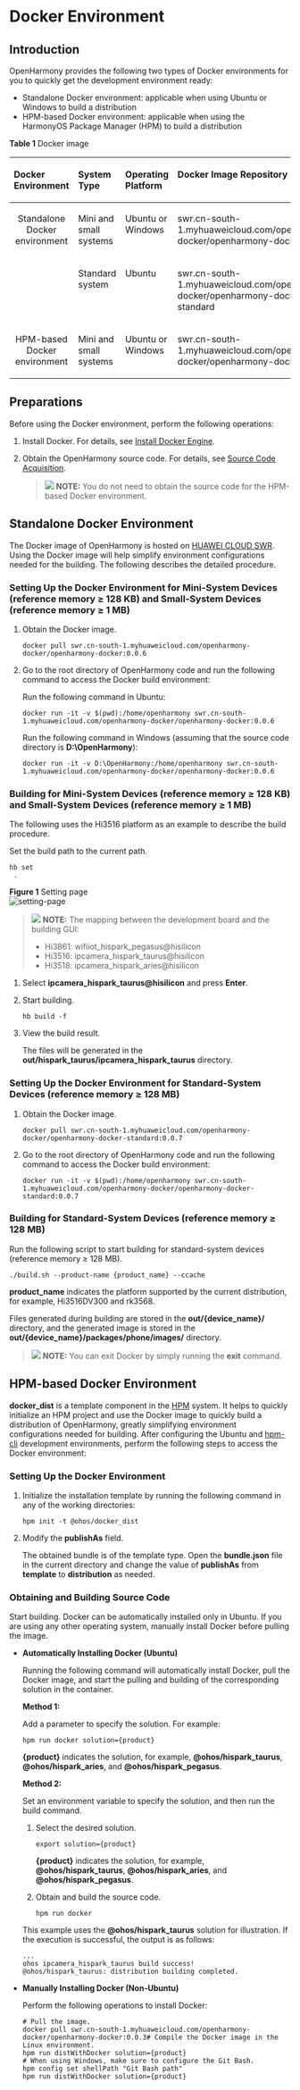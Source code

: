 # Docker Environment<a name="EN-US_TOPIC_0000001055701144"></a>

## Introduction<a name="section107932281315"></a>

OpenHarmony provides the following two types of Docker environments for you to quickly get the development environment ready:

-   Standalone Docker environment: applicable when using Ubuntu or Windows to build a distribution
-   HPM-based Docker environment: applicable when using the HarmonyOS Package Manager \(HPM\) to build a distribution

**Table  1**  Docker image

<a name="table11986917191214"></a>
<table><thead align="left"><tr id="row149861417121215"><th class="cellrowborder" valign="top" width="15.831583158315832%" id="mcps1.2.6.1.1"><p id="p798611714124"><a name="p798611714124"></a><a name="p798611714124"></a>Docker Environment</p>
</th>
<th class="cellrowborder" valign="top" width="13.97139713971397%" id="mcps1.2.6.1.2"><p id="p1698661751219"><a name="p1698661751219"></a><a name="p1698661751219"></a>System Type</p>
</th>
<th class="cellrowborder" valign="top" width="18.61186118611861%" id="mcps1.2.6.1.3"><p id="p1798671761217"><a name="p1798671761217"></a><a name="p1798671761217"></a>Operating Platform</p>
</th>
<th class="cellrowborder" valign="top" width="35.8935893589359%" id="mcps1.2.6.1.4"><p id="p20526205414295"><a name="p20526205414295"></a><a name="p20526205414295"></a>Docker Image Repository</p>
</th>
<th class="cellrowborder" valign="top" width="15.69156915691569%" id="mcps1.2.6.1.5"><p id="p1833001309"><a name="p1833001309"></a><a name="p1833001309"></a>Tag</p>
</th>
</tr>
</thead>
<tbody><tr id="row1798661751216"><td class="cellrowborder" rowspan="2" align="center" valign="top" width="15.831583158315832%" headers="mcps1.2.6.1.1 "><p id="p1898631791213"><a name="p1898631791213"></a><a name="p1898631791213"></a>Standalone Docker environment</p>
</td>
<td class="cellrowborder" valign="top" width="13.97139713971397%" headers="mcps1.2.6.1.2 "><p id="p1598617177128"><a name="p1598617177128"></a><a name="p1598617177128"></a>Mini and small systems</p>
</td>
<td class="cellrowborder" valign="top" width="18.61186118611861%" headers="mcps1.2.6.1.3 "><p id="p898614178122"><a name="p898614178122"></a><a name="p898614178122"></a>Ubuntu or Windows</p>
</td>
<td class="cellrowborder" valign="top" width="35.8935893589359%" headers="mcps1.2.6.1.4 "><p id="p12667431305"><a name="p12667431305"></a><a name="p12667431305"></a>swr.cn-south-1.myhuaweicloud.com/openharmony-docker/openharmony-docker</p>
</td>
<td class="cellrowborder" valign="top" width="15.69156915691569%" headers="mcps1.2.6.1.5 "><p id="p143320173017"><a name="p143320173017"></a><a name="p143320173017"></a>0.0.6</p>
</td>
</tr>
<tr id="row998612174129"><td class="cellrowborder" valign="top" headers="mcps1.2.6.1.1 "><p id="p1998617172126"><a name="p1998617172126"></a><a name="p1998617172126"></a>Standard system</p>
</td>
<td class="cellrowborder" valign="top" headers="mcps1.2.6.1.2 "><p id="p1598641741215"><a name="p1598641741215"></a><a name="p1598641741215"></a>Ubuntu</p>
</td>
<td class="cellrowborder" valign="top" headers="mcps1.2.6.1.3 "><p id="p552616549297"><a name="p552616549297"></a><a name="p552616549297"></a>swr.cn-south-1.myhuaweicloud.com/openharmony-docker/openharmony-docker-standard</p>
</td>
<td class="cellrowborder" valign="top" headers="mcps1.2.6.1.4 "><p id="p1633303300"><a name="p1633303300"></a><a name="p1633303300"></a>0.0.7</p>
</td>
</tr>
<tr id="row5986201731214"><td class="cellrowborder" align="center" valign="top" width="15.831583158315832%" headers="mcps1.2.6.1.1 "><p id="p136981216143"><a name="p136981216143"></a><a name="p136981216143"></a>HPM-based Docker environment</p>
</td>
<td class="cellrowborder" valign="top" width="13.97139713971397%" headers="mcps1.2.6.1.2 "><p id="p969831161416"><a name="p969831161416"></a><a name="p969831161416"></a>Mini and small systems</p>
</td>
<td class="cellrowborder" valign="top" width="18.61186118611861%" headers="mcps1.2.6.1.3 "><p id="p18821161052214"><a name="p18821161052214"></a><a name="p18821161052214"></a>Ubuntu or Windows</p>
</td>
<td class="cellrowborder" valign="top" width="35.8935893589359%" headers="mcps1.2.6.1.4 "><p id="p1652616548294"><a name="p1652616548294"></a><a name="p1652616548294"></a>swr.cn-south-1.myhuaweicloud.com/openharmony-docker/openharmony-docker</p>
</td>
<td class="cellrowborder" valign="top" width="15.69156915691569%" headers="mcps1.2.6.1.5 "><p id="p1433130173010"><a name="p1433130173010"></a><a name="p1433130173010"></a>0.0.3</p>
</td>
</tr>
</tbody>
</table>






## Preparations<a name="section7337134183512"></a>

Before using the Docker environment, perform the following operations:

1.  Install Docker. For details, see  [Install Docker Engine](https://docs.docker.com/engine/install/).
2.  Obtain the OpenHarmony source code. For details, see  [Source Code Acquisition](sourcecode-acquire.md).

    >![](../public_sys-resources/icon-note.gif) **NOTE:** 
    >You do not need to obtain the source code for the HPM-based Docker environment.


## Standalone Docker Environment<a name="section2858536103611"></a>

The Docker image of OpenHarmony is hosted on  [HUAWEI CLOUD SWR](https://console.huaweicloud.com/swr/?region=cn-south-1&locale=en-us#/app/warehouse/warehouseMangeDetail/goldensir/openharmony-docker/openharmony-docker?type=ownImage). Using the Docker image will help simplify environment configurations needed for the building. The following describes the detailed procedure.

### Setting Up the Docker Environment for Mini-System Devices \(reference memory ≥ 128 KB\) and Small-System Devices \(reference memory ≥ 1 MB\)<a name="section319412277287"></a>

1.  Obtain the Docker image.

    ```
    docker pull swr.cn-south-1.myhuaweicloud.com/openharmony-docker/openharmony-docker:0.0.6
    ```

2.  Go to the root directory of OpenHarmony code and run the following command to access the Docker build environment:

    Run the following command in Ubuntu:

    ```
    docker run -it -v $(pwd):/home/openharmony swr.cn-south-1.myhuaweicloud.com/openharmony-docker/openharmony-docker:0.0.6
    ```

    Run the following command in Windows \(assuming that the source code directory is  **D:\\OpenHarmony**\):

    ```
    docker run -it -v D:\OpenHarmony:/home/openharmony swr.cn-south-1.myhuaweicloud.com/openharmony-docker/openharmony-docker:0.0.6
    ```


### Building for Mini-System Devices \(reference memory ≥ 128 KB\) and Small-System Devices \(reference memory ≥ 1 MB\)<a name="section631485163615"></a>

The following uses the Hi3516 platform as an example to describe the build procedure.

Set the build path to the current path.

```
hb set
 .
```

**Figure  1**  Setting page<a name="fig7947145854013"></a>  
![](figure/setting-page.png "setting-page")

>![](../public_sys-resources/icon-note.gif) **NOTE:** 
>The mapping between the development board and the building GUI:
>-   Hi3861: wifiiot\_hispark\_pegasus@hisilicon
>-   Hi3516: ipcamera\_hispark\_taurus@hisilicon
>-   Hi3518: ipcamera\_hispark\_aries@hisilicon

1.  Select  **ipcamera\_hispark\_taurus@hisilicon**  and press  **Enter**.
2.  Start building.

    ```
    hb build -f
    ```

3.  View the build result.

    The files will be generated in the  **out/hispark\_taurus/ipcamera\_hispark\_taurus**  directory.


### Setting Up the Docker Environment for Standard-System Devices \(reference memory ≥ 128 MB\)<a name="section13585262391"></a>

1.  Obtain the Docker image.

    ```
    docker pull swr.cn-south-1.myhuaweicloud.com/openharmony-docker/openharmony-docker-standard:0.0.7
    ```

2.  Go to the root directory of OpenHarmony code and run the following command to access the Docker build environment:

    ```
    docker run -it -v $(pwd):/home/openharmony swr.cn-south-1.myhuaweicloud.com/openharmony-docker/openharmony-docker-standard:0.0.7
    ```


### Building for Standard-System Devices \(reference memory ≥ 128 MB\)<a name="section193711513406"></a>

Run the following script to start building for standard-system devices \(reference memory ≥ 128 MB\).

```
./build.sh --product-name {product_name} --ccache
```

**product\_name**  indicates the platform supported by the current distribution, for example, Hi3516DV300 and rk3568.

Files generated during building are stored in the  **out/{device_name}/**  directory, and the generated image is stored in the  **out/{device_name}/packages/phone/images/**  directory.


>![](../public_sys-resources/icon-note.gif) **NOTE:** 
>You can exit Docker by simply running the  **exit**  command.

## HPM-based Docker Environment<a name="section485713518337"></a>

**docker\_dist**  is a template component in the  [HPM](https://hpm.harmonyos.com/#/en/home)  system. It helps to quickly initialize an HPM project and use the Docker image to quickly build a distribution of OpenHarmony, greatly simplifying environment configurations needed for building. After configuring the Ubuntu and  [hpm-cli](../bundles/bundles-guide-prepare.md)  development environments, perform the following steps to access the Docker environment:

### Setting Up the Docker Environment<a name="section3295842510"></a>

1.  Initialize the installation template by running the following command in any of the working directories:

    ```
    hpm init -t @ohos/docker_dist
    ```

2.  Modify the  **publishAs**  field.

    The obtained bundle is of the template type. Open the  **bundle.json**  file in the current directory and change the value of  **publishAs**  from  **template**  to  **distribution**  as needed.


### Obtaining and Building Source Code<a name="section69141039143518"></a>

Start building. Docker can be automatically installed only in Ubuntu. If you are using any other operating system, manually install Docker before pulling the image.

-   **Automatically Installing Docker \(Ubuntu\)**

    Running the following command will automatically install Docker, pull the Docker image, and start the pulling and building of the corresponding solution in the container.

    **Method 1:**

    Add a parameter to specify the solution. For example:

    ```
    hpm run docker solution={product}
    ```

    **\{product\}**  indicates the solution, for example,  **@ohos/hispark\_taurus**,  **@ohos/hispark\_aries**, and  **@ohos/hispark\_pegasus**.

    **Method 2:**

    Set an environment variable to specify the solution, and then run the build command.

    1.  Select the desired solution.

        ```
        export solution={product}
        ```

        **\{product\}**  indicates the solution, for example,  **@ohos/hispark\_taurus**,  **@ohos/hispark\_aries**, and  **@ohos/hispark\_pegasus**.

    2.  Obtain and build the source code.

        ```
        hpm run docker
        ```

    This example uses the  **@ohos/hispark\_taurus**  solution for illustration. If the execution is successful, the output is as follows:

    ```
    ...
    ohos ipcamera_hispark_taurus build success!
    @ohos/hispark_taurus: distribution building completed.
    ```


-   **Manually Installing Docker \(Non-Ubuntu\)**

    Perform the following operations to install Docker:

    ```
    # Pull the image.
    docker pull swr.cn-south-1.myhuaweicloud.com/openharmony-docker/openharmony-docker:0.0.3# Compile the Docker image in the Linux environment.
    hpm run distWithDocker solution={product}
    # When using Windows, make sure to configure the Git Bash.
    hpm config set shellPath "Git Bash path"
    hpm run distWithDocker solution={product}
    ```


